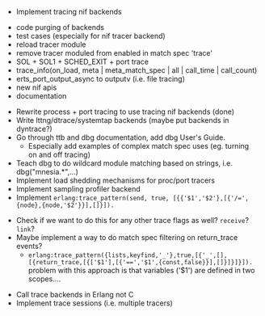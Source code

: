 * Implement tracing nif backends
 - code purging of backends
 - test cases (especially for nif tracer backend)
  - reload tracer module
  - remove tracer moduled from enabled in match spec 'trace'
  - SOL + SOL1 + SCHED_EXIT + port trace
  - trace_info(on_load, meta | meta_match_spec | all | call_time | call_count)
  - erts_port_output_async to outputv (i.e. file tracing)
  - new nif apis
 - documentation
* Rewrite process + port tracing to use tracing nif backends (done)
* Write lttng/dtrace/systemtap backends (maybe put backends in dyntrace?)
* Go through ttb and dbg documentation, add dbg User's Guide.
  - Especially add examples of complex match spec uses (eg. turning on and off tracing)
* Teach dbg to do wildcard module matching based on strings, i.e. dbg("mnesia.*",...)
* Implement load shedding mechanisms for proc/port tracers
* Implement sampling profiler backend
* Implement `erlang:trace_pattern(send, true, [{{'$1','$2'},[{'/=',{node},{node,'$2'}}],[]}]).`
 - Check if we want to do this for any other trace flags as well? `receive`? `link`?
 - Maybe implement a way to do match spec filtering on return_trace events?
   - `erlang:trace_pattern({lists,keyfind,'_'},true,[{'_',[],[{return_trace,[{['$1'],[{'==','$1',{const,false}}],[]}]}]}]).`
     problem with this approach is that variables ('$1') are defined in two scopes....
* Call trace backends in Erlang not C
* Implement trace sessions (i.e. multiple tracers)
